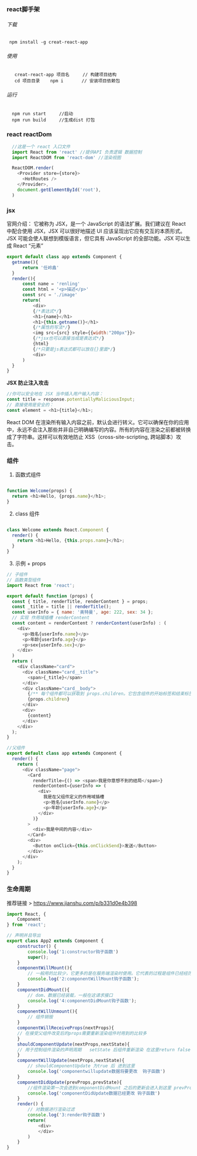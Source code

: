 ### react脚手架
###### 下载
```
 npm install -g creat-react-app
```
###### 使用
```
   creat-react-app 项目名     // 构建项目结构
   cd 项目目录    npm i       // 安装项目依赖包
```
###### 运行
```
  npm run start     //启动
  npm run build     //生成dist 打包
```

### react reactDom

```javascript
  //这是一个 react 入口文件
  import React from 'react' //提供API 负责逻辑 数据控制
  import ReactDOM from 'react-dom' //渲染视图

  ReactDOM.render(
    <Provider store={store}>
      <HotRoutes />
    </Provider>,
    document.getElementById('root'),
  )

```

### jsx

官网介绍：
它被称为 JSX，是一个 JavaScript 的语法扩展。我们建议在 React 中配合使用 JSX，JSX 可以很好地描述 UI 应该呈现出它应有交互的本质形式。JSX 可能会使人联想到模版语言，但它具有 JavaScript 的全部功能。JSX 可以生成 React “元素”

```javascript
export default class app extends Component {
  getname(){
      return '任岭鑫'
  }
  render(){
      const name = 'renling'
      const html = '<p>描述</p>'
      const src = './image'
      return(
          <div>
          {/*表达式*/}
          <h1>{name}</h1>
          <h1>{this.getname()}</h1>
          {/*属性的写法*/}
          <img src={src} style={{width:"200px"}}>
          {/*jsx也可以直接当成是表达式*/}
          {html}
          {/*只要是js表达式都可以放在{}里面*/}
          <div>
      )
  }
}

```

**JSX 防止注入攻击**

```javascript
//你可以安全地在 JSX 当中插入用户输入内容：
const title = response.potentiallyMaliciousInput;
// 直接使用是安全的：
const element = <h1>{title}</h1>;
```
React DOM 在渲染所有输入内容之前，默认会进行转义。它可以确保在你的应用中，永远不会注入那些并非自己明确编写的内容。所有的内容在渲染之前都被转换成了字符串。这样可以有效地防止 XSS（cross-site-scripting, 跨站脚本）攻击。

### 组件

1. 函数式组件

```javascript

function Welcome(props) {
  return <h1>Hello, {props.name}</h1>;
}

```



2. class 组件

```javascript

class Welcome extends React.Component {
  render() {
    return <h1>Hello, {this.props.name}</h1>;
  }
}

```

3. 示例 + props

```javascript
// 子组件
// 函数类型组件
import React from 'react';

export default function (props) {
  const { title, renderTitle, renderContent } = props;
  const _title = title || renderTitle();
  const userInfo = { name: '奥特曼', age: 222, sex: 34 };
  // 实现 作用域插槽 renderContent
  const content = renderContent ? renderContent(userInfo) : (
    <div>
      <p>姓名{userInfo.name}</p>
      <p>年龄{userInfo.age}</p>
      <p>sex{userInfo.sex}</p>
    </div>
  )
  return (
    <div className="card">
      <div className="card__title">
        <span>{_title}</span>
      </div>
      <div className="card__body">
        {/** 每个组件都可以获取到 props.children。它包含组件的开始标签和结束标签之间的内容 */}
        {props.children}
      </div>
      <div>
        {content}
      </div>
    </div>
  );
}

```

```javascript
//父组件
export default class app extends Component {
  render() {
    return (
      <div className="page">
        <Card
          renderTitle={() => <span>我是你意想不到的结局</span>}
          renderContent={userInfo => (
            <div>
              我是在父组件定义的作用域插槽
              <p>姓名{userInfo.name}</p>
              <p>年龄{userInfo.age}</p>
            </div>
          )}
        >
          <div>我是中间的内容</div>
        </Card>
        <div>
          <Button onClick={this.onClickSend}>发送</Button>
        </div>
      </div>
    );
  }
}

```
### 生命周期

推荐链接 > https://www.jianshu.com/p/b331d0e4b398
```javascript
import React, {
    Component
} from 'react';

// 声明并且导出
export class App2 extends Component {    
    constructor() {
        console.log('1:constructor钩子函数')
        super();
    }
    componentWillMount(){
        // 一般用的比较少，它更多的是在服务端渲染时使用。它代表的过程是组件已经经历了constructor()初始化数据后，但是还未渲染DOM时。
        console.log('2:componentWillMount钩子函数');
    }
    componentDidMount(){
        // dom、数据已经装载，一般在这请求接口
        console.log('4:componentDidMount钩子函数');
    }
    componentWillUnmount(){
        // 组件销毁
    }
    componentWillReceiveProps(nextProps){
    // 在接受父组件改变后的props需要重新渲染组件时用到的比较多
    }
    shouldComponentUpdate(nextProps,nextState){
    // 用于控制组件渲染的声明周期   setState 后组件重新渲染 在这里return false 可以组织更新
    }
    componentWillUpdate(nextProps,nextState){
        // shouldComponentUpdate 为true 后 进到这里
        console.log('componentwillupdate数据将要更改  钩子函数')
    }
    componentDidUpdate(prevProps,prevState){
        //组件渲染第一次会进到componentDidMount 之后的更新会进入到这里 prevProps prevState更新之前的数据
        console.log('componentDidUpdate数据已经更改 钩子函数')
    }
    render() {
        // 对数据进行渲染过滤
        console.log('3:render钩子函数')
        return( 
            <div>
            </div>
        )
    }
}
```














